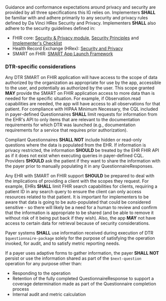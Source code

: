 Guidance and conformance expectations around privacy and security are provided by all three specifications this IG relies on. Implementers **SHALL** be familiar with and adhere primarily to any security and privacy rules defined by Da Vinci HRex Security and Privacy.
Implementers **SHALL** also adhere to the security guidelines defined in:
* FHIR core: [Security & Privacy module](http://hl7.org/fhir/R4/secpriv-module.html), [Security Principles](http://hl7.org/fhir/R4/security.html) and [Implementer's Checklist](http://hl7.org/fhir/R4/safety.html)
* Health Record Exchange (HRex): [Security and Privacy](https://build.fhir.org/ig/HL7/davinci-ehrx/security.html)
* SMART on FHIR: [SMART App Launch Framework](https://www.hl7.org/fhir/smart-app-launch/)

### DTR-specific considerations
Any DTR SMART on FHIR application will have access to the scope of data authorized by the organization as appropriate for use by the app, accessible to the user, and potentially as authorized by the user. This scope granted **MAY** provide the SMART on FHIR application access to more data than is needed for the specific situation. For example, if Observation.read capabilities are needed, the app will have access to all observations for that patient. For compliance with HIPAA Minimum Necessary, the CQL included in payer-defined Questionnaires **SHALL** limit requests for information from the EHR's API to only items that are relevant to the documentation requirements for which DTR was launched (e.g., documentation requirements for a service that requires prior authorization).

Compliant Questionnaires **SHALL NOT** include hidden or read-only questions where the data is populated from the EHR. If information is privacy restricted, the information **SHOULD** be treated by the EHR FHIR API as if it does not exist when executing queries in payer-defined CQL. Providers **SHOULD** ask the patient if they want to share the information with the payer prior to manually populating it in any QuestionnaireResponses.

Any EHR with SMART on FHIR support **SHOULD** be prepared to deal with the implications of providing a client with the scopes they request. For example, EHRs **SHALL** limit FHIR search capabilities for clients, requiring a patient ID in any search query to ensure the client can only access resources related to that patient.  It is important for implementers to be aware that data is going to be auto-populated that could be considered sensitive - so there will likely be a need for a human to review and confirm that the information is appropriate to be shared (and be able to remove it without risk of it being put back if they wish). Also, the app **MAY** not have access to certain data for retrieval because of security considerations.

Payer systems **SHALL** use information received during execution of DTR `$questionnaire-package` solely for the purpose of satisfying the operation invoked, for audit, and to satisfy metric reporting needs.

If a payer uses adaptive forms to gather information, the payer **SHALL NOT** persist or use the information shared as part of the `$next-question` operation for any purpose other than:
* Responding to the operation
* Retention of the fully completed QuestionnaireResponse to support a coverage determination made as part of the Questionnaire completion process
* Internal audit and metric calculation

